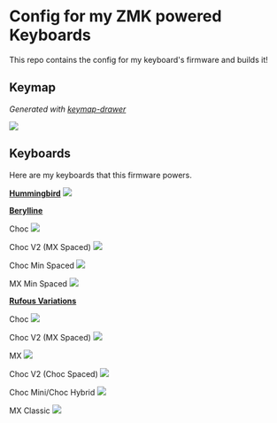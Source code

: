 # Config for my ZMK powered Keyboards

This repo contains the config for my keyboard's firmware and builds it!

## Keymap

*Generated with [keymap-drawer](https://github.com/caksoylar/keymap-drawer)*
 
![](images/keymap.svg)

## Keyboards
Here are my keyboards that this firmware powers.

**[Hummingbird](https://github.com/PJE66/hummingbird)**
![](images/hummingbird.jpeg)

**[Berylline](https://github.com/jcmkk3/trochilidae/releases/tag/berylline_v0.1)**

Choc
![](images/berylline.jpg)

Choc V2 (MX Spaced)
![](images/berylline_choc_mx_spaced.jpg)

Choc Min Spaced
![](images/berylline_choc_min.jpg)

MX Min Spaced
![](images/berylline_mx_min.jpg)

**[Rufous Variations](https://github.com/jcmkk3/trochilidae/)**

Choc
![](images/rufous_splay.jpg)

Choc V2 (MX Spaced)
![](images/rufous_choc_mx_spaced.jpg)

MX
![](images/rufous_mx.jpg)

Choc V2 (Choc Spaced)
![](images/rufous_chocv2.jpg)

Choc Mini/Choc Hybrid
![](images/rufous_choc_mini.jpg)

MX Classic
![](images/rufous_mx_classic.jpg)
